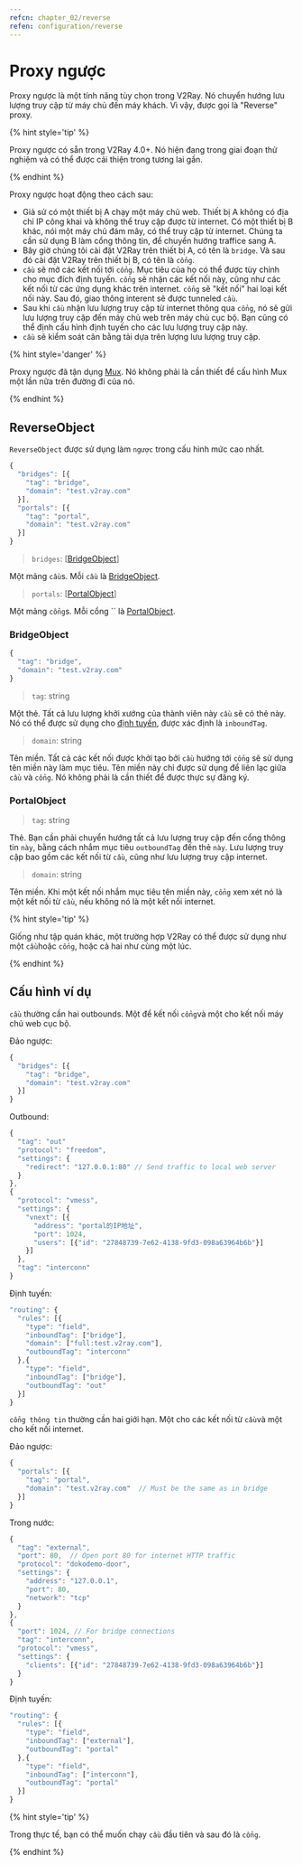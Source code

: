 ```yaml
---
refcn: chapter_02/reverse
refen: configuration/reverse
---
```

# Proxy ngược

Proxy ngược là một tính năng tùy chọn trong V2Ray. Nó chuyển hướng lưu lượng truy cập từ máy chủ đến máy khách. Vì vậy, được gọi là "Reverse" proxy.

{% hint style='tip' %}

Proxy ngược có sẵn trong V2Ray 4.0+. Nó hiện đang trong giai đoạn thử nghiệm và có thể được cải thiện trong tương lai gần.

{% endhint %}

Proxy ngược hoạt động theo cách sau:

* Giả sử có một thiết bị A chạy một máy chủ web. Thiết bị A không có địa chỉ IP công khai và không thể truy cập được từ internet. Có một thiết bị B khác, nói một máy chủ đám mây, có thể truy cập từ internet. Chúng ta cần sử dụng B làm cổng thông tin, để chuyển hướng traffice sang A.
* Bây giờ chúng tôi cài đặt V2Ray trên thiết bị A, có tên là `bridge`. Và sau đó cài đặt V2Ray trên thiết bị B, có tên là `cổng`.
* `cầu` sẽ mở các kết nối tới `cổng`. Mục tiêu của họ có thể được tùy chỉnh cho mục đích định tuyến. `cổng` sẽ nhận các kết nối này, cũng như các kết nối từ các ứng dụng khác trên internet. `cổng` sẽ "kết nối" hai loại kết nối này. Sau đó, giao thông interent sẽ được tunneled `cầu`.
* Sau khi `cầu` nhận lưu lượng truy cập từ internet thông qua `cổng`, nó sẽ gửi lưu lượng truy cập đến máy chủ web trên máy chủ cục bộ. Bạn cũng có thể định cấu hình định tuyến cho các lưu lượng truy cập này.
* `cầu` sẽ kiểm soát cân bằng tải dựa trên lượng lưu lượng truy cập.

{% hint style='danger' %}

Proxy ngược đã tận dụng [Mux](mux.md). Nó không phải là cần thiết để cấu hình Mux một lần nữa trên đường đi của nó.

{% endhint %}

## ReverseObject

`ReverseObject` được sử dụng làm `ngược` trong cấu hình mức cao nhất.

```javascript
{
  "bridges": [{
    "tag": "bridge",
    "domain": "test.v2ray.com"
  }],
  "portals": [{
    "tag": "portal",
    "domain": "test.v2ray.com"
  }]
}
```

> `bridges`: \[[BridgeObject](bridgeobject)\]

Một mảng `cầu`s. Mỗi `cầu` là [BridgeObject](bridgeobject).

> `portals`: \[[PortalObject](portalobject)\]

Một mảng `cổng`s. Mỗi cổng `` là [PortalObject](bridgeobject).

### BridgeObject

```javascript
{
  "tag": "bridge",
  "domain": "test.v2ray.com"
}
```

> `tag`: string

Một thẻ. Tất cả lưu lượng khởi xướng của thành viên này `cầu` sẽ có thẻ này. Nó có thể được sử dụng cho [định tuyến](routing.md), được xác định là `inboundTag`.

> `domain`: string

Tên miền. Tất cả các kết nối được khởi tạo bởi `cầu` hướng tới `cổng` sẽ sử dụng tên miền này làm mục tiêu. Tên miền này chỉ được sử dụng để liên lạc giữa `cầu` và `cổng`. Nó không phải là cần thiết để được thực sự đăng ký.

### PortalObject

> `tag`: string

Thẻ. Bạn cần phải chuyển hướng tất cả lưu lượng truy cập đến cổng thông tin `này`, bằng cách nhắm mục tiêu `outboundTag` đến thẻ `này`. Lưu lượng truy cập bao gồm các kết nối từ `cầu`, cũng như lưu lượng truy cập internet.

> `domain`: string

Tên miền. Khi một kết nối nhắm mục tiêu tên miền này, `cổng` xem xét nó là một kết nối từ `cầu`, nếu không nó là một kết nối internet.

{% hint style='tip' %}

Giống như tập quán khác, một trường hợp V2Ray có thể được sử dụng như một `cầu`hoặc `cổng`, hoặc cả hai như cùng một lúc.

{% endhint %}

## Cấu hình ví dụ

`cầu` thường cần hai outbounds. Một để kết nối `cổng`và một cho kết nối máy chủ web cục bộ.

Đảo ngược:

```javascript
{
  "bridges": [{
    "tag": "bridge",
    "domain": "test.v2ray.com"
  }]
}
```

Outbound:

```javascript
{
  "tag": "out"
  "protocol": "freedom",
  "settings": {
    "redirect": "127.0.0.1:80" // Send traffic to local web server
  }
},
{
  "protocol": "vmess",
  "settings": {
    "vnext": [{
      "address": "portal的IP地址",
      "port": 1024,
      "users": [{"id": "27848739-7e62-4138-9fd3-098a63964b6b"}]
    }]
  },
  "tag": "interconn"
}
```

Định tuyến:

```javascript
"routing": {
  "rules": [{
    "type": "field",
    "inboundTag": ["bridge"],
    "domain": ["full:test.v2ray.com"],
    "outboundTag": "interconn"
  },{
    "type": "field",
    "inboundTag": ["bridge"],
    "outboundTag": "out"
  }]
}
```

`cổng thông tin` thường cần hai giới hạn. Một cho các kết nối từ `cầu`và một cho kết nối internet.

Đảo ngược:

```javascript
{
  "portals": [{
    "tag": "portal",
    "domain": "test.v2ray.com"  // Must be the same as in bridge
  }]
}
```

Trong nước:

```javascript
{
  "tag": "external",
  "port": 80,  // Open port 80 for internet HTTP traffic
  "protocol": "dokodemo-door",
  "settings": {
    "address": "127.0.0.1",
    "port": 80,
    "network": "tcp"
  }
},
{
  "port": 1024, // For bridge connections
  "tag": "interconn",
  "protocol": "vmess",
  "settings": {
    "clients": [{"id": "27848739-7e62-4138-9fd3-098a63964b6b"}]
  }
}
```

Định tuyến:

```javascript
"routing": {
  "rules": [{
    "type": "field",
    "inboundTag": ["external"],
    "outboundTag": "portal"
  },{
    "type": "field",
    "inboundTag": ["interconn"],
    "outboundTag": "portal"
  }]
}
```

{% hint style='tip' %}

Trong thực tế, bạn có thể muốn chạy `cầu` đầu tiên và sau đó là `cổng`.

{% endhint %}